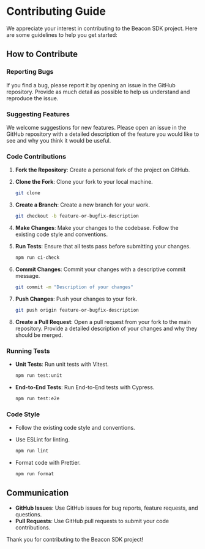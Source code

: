 # Contributing Guide

We appreciate your interest in contributing to the Beacon SDK project. Here are some guidelines to help you get started:

## How to Contribute

### Reporting Bugs

If you find a bug, please report it by opening an issue in the GitHub repository. Provide as much detail as possible to help us understand and reproduce the issue.

### Suggesting Features

We welcome suggestions for new features. Please open an issue in the GitHub repository with a detailed description of the feature you would like to see and why you think it would be useful.

### Code Contributions

1. **Fork the Repository**: Create a personal fork of the project on GitHub.

2. **Clone the Fork**: Clone your fork to your local machine.

    ```bash
    git clone 
    ```

3. **Create a Branch**: Create a new branch for your work.

    ```bash
    git checkout -b feature-or-bugfix-description
    ```

4. **Make Changes**: Make your changes to the codebase. Follow the existing code style and conventions.

5. **Run Tests**: Ensure that all tests pass before submitting your changes.

    ```bash
    npm run ci-check
    ```

6. **Commit Changes**: Commit your changes with a descriptive commit message.

    ```bash
    git commit -m "Description of your changes"
    ```

7. **Push Changes**: Push your changes to your fork.

    ```bash
    git push origin feature-or-bugfix-description
    ```

8. **Create a Pull Request**: Open a pull request from your fork to the main repository. Provide a detailed description of your changes and why they should be merged.

### Running Tests

- **Unit Tests**: Run unit tests with Vitest.

    ```bash
    npm run test:unit
    ```

- **End-to-End Tests**: Run End-to-End tests with Cypress.

    ```bash
    npm run test:e2e
    ```

### Code Style

- Follow the existing code style and conventions.
- Use ESLint for linting.

    ```bash
    npm run lint
    ```

- Format code with Prettier.

    ```bash
    npm run format
    ```

## Communication

- **GitHub Issues**: Use GitHub issues for bug reports, feature requests, and questions.
- **Pull Requests**: Use GitHub pull requests to submit your code contributions.

Thank you for contributing to the Beacon SDK project!